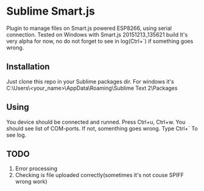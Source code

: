 # Sublime Smart.js

Plugin to manage files on Smart.js powered ESP8266, using serial connection. Tested on Windows with Smart.js 20151213_135621 build
It's very alpha for now, no do not forget to see in log(Ctrl+`) if something goes wrong. 

## Installation

Just clone this repo in your Sublime packages dir. For windows it's C:\Users\\<your_name>\AppData\Roaming\Sublime Text 2\Packages

## Using

You device should be connected and runned. Press Ctrl+u, Ctrl+w. You should see list of COM-ports. If not, somenthing goes wrong. Type Ctrl+` To see log.

## TODO
1. Error processing
2. Checking is file uploaded correctly(sometimes it's not couse SPIFF wrong work)